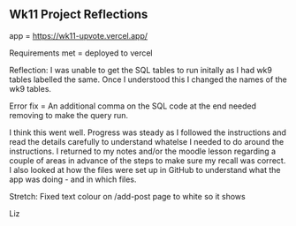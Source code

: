 ## Wk11 Project Reflections

app = https://wk11-upvote.vercel.app/

Requirements met = deployed to vercel

Reflection:
I was unable to get the SQL tables to run initally as I had wk9 tables labelled the same. Once I understood this I changed the names of the wk9 tables.

Error fix = An additional comma on the SQL code at the end needed removing to make the query run.

I think this went well. Progress was steady as I followed the instructions and read the details carefully to understand whatelse I needed to do around the instructions.
I returned to my notes and/or the moodle lesson regarding a couple of areas in advance of the steps to make sure my recall was correct.
I also looked at how the files were set up in GitHub to understand what the app was doing - and in which files.

Stretch:
Fixed text colour on /add-post page to white so it shows

Liz
